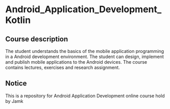 # Android_Application_Development_Kotlin

## Course description
The student understands the basics of the mobile application programming in a Android development environment.
The student can design, implement and publish mobile applications to the Android devices.
The course contains lectures, exercises and research assignment.

## Notice
This is a repository for Android Application Development online course hold by Jamk
